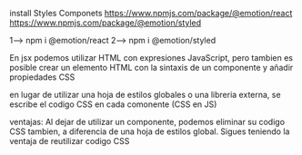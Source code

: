 install Styles Componets 
https://www.npmjs.com/package/@emotion/react
https://www.npmjs.com/package/@emotion/styled

1--> npm i @emotion/react
2--> npm i @emotion/styled


En jsx podemos utilizar HTML con expresiones JavaScript, pero
tambien es posible crear un elemento HTML con la sintaxis de un
componente y añadir propiedades CSS

en lugar de utilizar una hoja de estilos globales o una libreria externa, 
se escribe el codigo CSS en cada comonente (CSS en JS)

ventajas:
  Al dejar de utilizar un componente, podemos eliminar su codigo CSS tambien, 
  a diferencia de una hoja de estilos global.
  Sigues teniendo la ventaja de reutilizar codigo CSS

  

